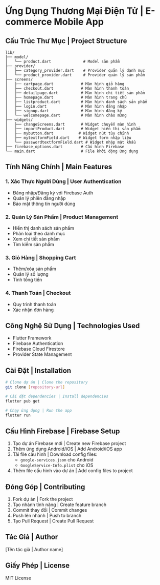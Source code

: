 # Ứng Dụng Thương Mại Điện Tử | E-commerce Mobile App

## Cấu Trúc Thư Mục | Project Structure

```
lib/
├── model/
│   └── product.dart              # Model sản phẩm
├── provider/
│   ├── category_provider.dart    # Provider quản lý danh mục
│   └── product_provider.dart     # Provider quản lý sản phẩm
├── screens/
│   ├── cartpage.dart            # Màn hình giỏ hàng
│   ├── checkout.dart            # Màn hình thanh toán
│   ├── detailpage.dart          # Màn hình chi tiết sản phẩm
│   ├── homepage.dart            # Màn hình trang chủ
│   ├── listproduct.dart         # Màn hình danh sách sản phẩm
│   ├── login.dart               # Màn hình đăng nhập
│   ├── signup.dart              # Màn hình đăng ký
│   └── welcomepage.dart         # Màn hình chào mừng
├── widgets/
│   ├── changeScreens.dart       # Widget chuyển màn hình
│   ├── importProduct.dart       # Widget hiển thị sản phẩm
│   ├── mybutton.dart           # Widget nút tùy chỉnh
│   ├── mytextformField.dart    # Widget form nhập liệu
│   └── passwordtextformField.dart # Widget nhập mật khẩu
├── firebase_options.dart        # Cấu hình Firebase
└── main.dart                    # File khởi động ứng dụng
```

## Tính Năng Chính | Main Features

### 1. Xác Thực Người Dùng | User Authentication
- Đăng nhập/Đăng ký với Firebase Auth
- Quản lý phiên đăng nhập
- Bảo mật thông tin người dùng

### 2. Quản Lý Sản Phẩm | Product Management
- Hiển thị danh sách sản phẩm
- Phân loại theo danh mục
- Xem chi tiết sản phẩm
- Tìm kiếm sản phẩm

### 3. Giỏ Hàng | Shopping Cart
- Thêm/xóa sản phẩm
- Quản lý số lượng
- Tính tổng tiền

### 4. Thanh Toán | Checkout
- Quy trình thanh toán
- Xác nhận đơn hàng

## Công Nghệ Sử Dụng | Technologies Used

- Flutter Framework
- Firebase Authentication
- Firebase Cloud Firestore
- Provider State Management

## Cài Đặt | Installation

```bash
# Clone dự án | Clone the repository
git clone [repository-url]

# Cài đặt dependencies | Install dependencies
flutter pub get

# Chạy ứng dụng | Run the app
flutter run
```

## Cấu Hình Firebase | Firebase Setup

1. Tạo dự án Firebase mới | Create new Firebase project
2. Thêm ứng dụng Android/iOS | Add Android/iOS app
3. Tải file cấu hình | Download config files:
   - `google-services.json` cho Android
   - `GoogleService-Info.plist` cho iOS
4. Thêm file cấu hình vào dự án | Add config files to project

## Đóng Góp | Contributing

1. Fork dự án | Fork the project
2. Tạo nhánh tính năng | Create feature branch
3. Commit thay đổi | Commit changes
4. Push lên nhánh | Push to branch
5. Tạo Pull Request | Create Pull Request

## Tác Giả | Author

[Tên tác giả | Author name]

## Giấy Phép | License

MIT License